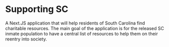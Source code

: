 # Supporting SC

<p> A Next.JS application that will help residents of South Carolina find charitable resources. The main goal of the application is for the released SC inmate population to have a central list of resources to help them on their reentry into society. </p>
